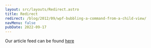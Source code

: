 ```yaml
---
layout: src/layouts/Redirect.astro
title: Redirect
redirect: /blog/2012/09/wpf-bubbling-a-command-from-a-child-view/
navMenu: false
pubDate: 2022-09-17
---
```

<div>
Our article feed can be found <a href="/blog/2012/09/wpf-bubbling-a-command-from-a-child-view/">here</a>
</div>
